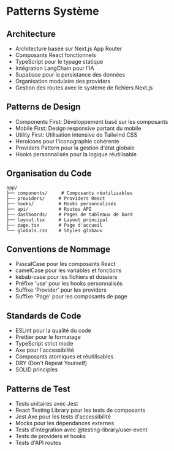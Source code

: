 # Patterns Système

## Architecture
- Architecture basée sur Next.js App Router
- Composants React fonctionnels
- TypeScript pour le typage statique
- Intégration LangChain pour l'IA
- Supabase pour la persistance des données
- Organisation modulaire des providers
- Gestion des routes avec le système de fichiers Next.js

## Patterns de Design
- Components First: Développement basé sur les composants
- Mobile First: Design responsive partant du mobile
- Utility First: Utilisation intensive de Tailwind CSS
- Heroicons pour l'iconographie cohérente
- Providers Pattern pour la gestion d'état globale
- Hooks personnalisés pour la logique réutilisable

## Organisation du Code
```
app/
├── components/     # Composants réutilisables
├── providers/     # Providers React
├── hooks/         # Hooks personnalisés
├── api/           # Routes API
├── dashboards/    # Pages de tableaux de bord
├── layout.tsx     # Layout principal
├── page.tsx       # Page d'accueil
└── globals.css    # Styles globaux
```

## Conventions de Nommage
- PascalCase pour les composants React
- camelCase pour les variables et fonctions
- kebab-case pour les fichiers et dossiers
- Préfixe 'use' pour les hooks personnalisés
- Suffixe 'Provider' pour les providers
- Suffixe 'Page' pour les composants de page

## Standards de Code
- ESLint pour la qualité du code
- Prettier pour le formatage
- TypeScript strict mode
- Axe pour l'accessibilité
- Composants atomiques et réutilisables
- DRY (Don't Repeat Yourself)
- SOLID principles

## Patterns de Test
- Tests unitaires avec Jest
- React Testing Library pour les tests de composants
- Jest Axe pour les tests d'accessibilité
- Mocks pour les dépendances externes
- Tests d'intégration avec @testing-library/user-event
- Tests de providers et hooks
- Tests d'API routes 